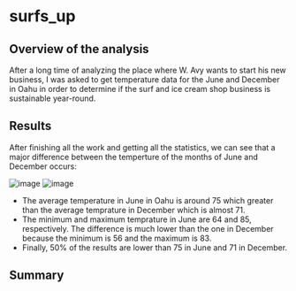 # surfs_up
## Overview of the analysis
  After a long time of analyzing the place where W. Avy wants to start his new business, I was asked to get temperature data for the June and December in Oahu in order to determine if the surf and ice cream shop business is sustainable year-round.
## Results
  After finishing all the work and getting all the statistics, we can see that a major difference between the temperture of the months of June and December occurs:
  
  ![image](https://user-images.githubusercontent.com/80184581/123520603-6f370700-d67f-11eb-8f80-47a465f04d3a.png)                                       ![image](https://user-images.githubusercontent.com/80184581/123520616-87a72180-d67f-11eb-96f7-29343faeb3da.png)
  
  - The average temperature in June in Oahu is around 75 which greater than the average temprature in December which is almost 71. 
  - The minimum and maximum temprature in June are 64 and 85, respectively. The difference is much lower than the one in December because the minimum is 56 and the maximum is 83. 
  - Finally, 50% of the results are lower than 75 in June and 71 in December. 
## Summary
  
